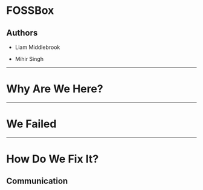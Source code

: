 # FOSSBox

## Authors

* Liam Middlebrook

* Mihir Singh

---

# Why Are We Here?

---

# We Failed

---

# How Do We Fix It?

## Communication
